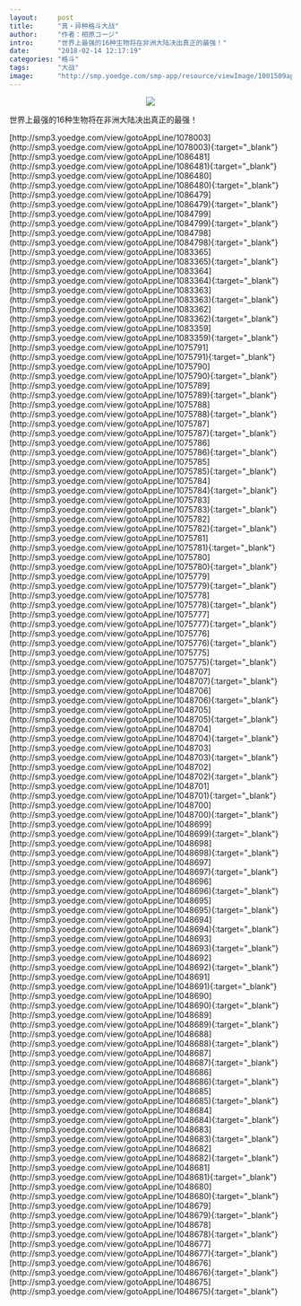 ```yaml
---
layout:     post
title:      "真・异种格斗大战"
author:     "作者：相原コージ"
intro:      "世界上最强的16种生物将在非洲大陆决出真正的最强！"
date:       "2018-02-14 12:17:19"
categories: "格斗"
tags:       "大战"
image:      "http://smp.yoedge.com/smp-app/resource/viewImage/1001509appline.png"
---
```

<div style="text-align: center">
<p><img src="http://smp.yoedge.com/smp-app/resource/viewImage/1001509appline.png"/></p>
</div>
<p class="post-meta">
<span>世界上最强的16种生物将在非洲大陆决出真正的最强！</span>
</p>
[http://smp3.yoedge.com/view/gotoAppLine/1078003](http://smp3.yoedge.com/view/gotoAppLine/1078003){:target="_blank"}
[http://smp3.yoedge.com/view/gotoAppLine/1086481](http://smp3.yoedge.com/view/gotoAppLine/1086481){:target="_blank"}
[http://smp3.yoedge.com/view/gotoAppLine/1086480](http://smp3.yoedge.com/view/gotoAppLine/1086480){:target="_blank"}
[http://smp3.yoedge.com/view/gotoAppLine/1086479](http://smp3.yoedge.com/view/gotoAppLine/1086479){:target="_blank"}
[http://smp3.yoedge.com/view/gotoAppLine/1084799](http://smp3.yoedge.com/view/gotoAppLine/1084799){:target="_blank"}
[http://smp3.yoedge.com/view/gotoAppLine/1084798](http://smp3.yoedge.com/view/gotoAppLine/1084798){:target="_blank"}
[http://smp3.yoedge.com/view/gotoAppLine/1083365](http://smp3.yoedge.com/view/gotoAppLine/1083365){:target="_blank"}
[http://smp3.yoedge.com/view/gotoAppLine/1083364](http://smp3.yoedge.com/view/gotoAppLine/1083364){:target="_blank"}
[http://smp3.yoedge.com/view/gotoAppLine/1083363](http://smp3.yoedge.com/view/gotoAppLine/1083363){:target="_blank"}
[http://smp3.yoedge.com/view/gotoAppLine/1083362](http://smp3.yoedge.com/view/gotoAppLine/1083362){:target="_blank"}
[http://smp3.yoedge.com/view/gotoAppLine/1083359](http://smp3.yoedge.com/view/gotoAppLine/1083359){:target="_blank"}
[http://smp3.yoedge.com/view/gotoAppLine/1075791](http://smp3.yoedge.com/view/gotoAppLine/1075791){:target="_blank"}
[http://smp3.yoedge.com/view/gotoAppLine/1075790](http://smp3.yoedge.com/view/gotoAppLine/1075790){:target="_blank"}
[http://smp3.yoedge.com/view/gotoAppLine/1075789](http://smp3.yoedge.com/view/gotoAppLine/1075789){:target="_blank"}
[http://smp3.yoedge.com/view/gotoAppLine/1075788](http://smp3.yoedge.com/view/gotoAppLine/1075788){:target="_blank"}
[http://smp3.yoedge.com/view/gotoAppLine/1075787](http://smp3.yoedge.com/view/gotoAppLine/1075787){:target="_blank"}
[http://smp3.yoedge.com/view/gotoAppLine/1075786](http://smp3.yoedge.com/view/gotoAppLine/1075786){:target="_blank"}
[http://smp3.yoedge.com/view/gotoAppLine/1075785](http://smp3.yoedge.com/view/gotoAppLine/1075785){:target="_blank"}
[http://smp3.yoedge.com/view/gotoAppLine/1075784](http://smp3.yoedge.com/view/gotoAppLine/1075784){:target="_blank"}
[http://smp3.yoedge.com/view/gotoAppLine/1075783](http://smp3.yoedge.com/view/gotoAppLine/1075783){:target="_blank"}
[http://smp3.yoedge.com/view/gotoAppLine/1075782](http://smp3.yoedge.com/view/gotoAppLine/1075782){:target="_blank"}
[http://smp3.yoedge.com/view/gotoAppLine/1075781](http://smp3.yoedge.com/view/gotoAppLine/1075781){:target="_blank"}
[http://smp3.yoedge.com/view/gotoAppLine/1075780](http://smp3.yoedge.com/view/gotoAppLine/1075780){:target="_blank"}
[http://smp3.yoedge.com/view/gotoAppLine/1075779](http://smp3.yoedge.com/view/gotoAppLine/1075779){:target="_blank"}
[http://smp3.yoedge.com/view/gotoAppLine/1075778](http://smp3.yoedge.com/view/gotoAppLine/1075778){:target="_blank"}
[http://smp3.yoedge.com/view/gotoAppLine/1075777](http://smp3.yoedge.com/view/gotoAppLine/1075777){:target="_blank"}
[http://smp3.yoedge.com/view/gotoAppLine/1075776](http://smp3.yoedge.com/view/gotoAppLine/1075776){:target="_blank"}
[http://smp3.yoedge.com/view/gotoAppLine/1075775](http://smp3.yoedge.com/view/gotoAppLine/1075775){:target="_blank"}
[http://smp3.yoedge.com/view/gotoAppLine/1048707](http://smp3.yoedge.com/view/gotoAppLine/1048707){:target="_blank"}
[http://smp3.yoedge.com/view/gotoAppLine/1048706](http://smp3.yoedge.com/view/gotoAppLine/1048706){:target="_blank"}
[http://smp3.yoedge.com/view/gotoAppLine/1048705](http://smp3.yoedge.com/view/gotoAppLine/1048705){:target="_blank"}
[http://smp3.yoedge.com/view/gotoAppLine/1048704](http://smp3.yoedge.com/view/gotoAppLine/1048704){:target="_blank"}
[http://smp3.yoedge.com/view/gotoAppLine/1048703](http://smp3.yoedge.com/view/gotoAppLine/1048703){:target="_blank"}
[http://smp3.yoedge.com/view/gotoAppLine/1048702](http://smp3.yoedge.com/view/gotoAppLine/1048702){:target="_blank"}
[http://smp3.yoedge.com/view/gotoAppLine/1048701](http://smp3.yoedge.com/view/gotoAppLine/1048701){:target="_blank"}
[http://smp3.yoedge.com/view/gotoAppLine/1048700](http://smp3.yoedge.com/view/gotoAppLine/1048700){:target="_blank"}
[http://smp3.yoedge.com/view/gotoAppLine/1048699](http://smp3.yoedge.com/view/gotoAppLine/1048699){:target="_blank"}
[http://smp3.yoedge.com/view/gotoAppLine/1048698](http://smp3.yoedge.com/view/gotoAppLine/1048698){:target="_blank"}
[http://smp3.yoedge.com/view/gotoAppLine/1048697](http://smp3.yoedge.com/view/gotoAppLine/1048697){:target="_blank"}
[http://smp3.yoedge.com/view/gotoAppLine/1048696](http://smp3.yoedge.com/view/gotoAppLine/1048696){:target="_blank"}
[http://smp3.yoedge.com/view/gotoAppLine/1048695](http://smp3.yoedge.com/view/gotoAppLine/1048695){:target="_blank"}
[http://smp3.yoedge.com/view/gotoAppLine/1048694](http://smp3.yoedge.com/view/gotoAppLine/1048694){:target="_blank"}
[http://smp3.yoedge.com/view/gotoAppLine/1048693](http://smp3.yoedge.com/view/gotoAppLine/1048693){:target="_blank"}
[http://smp3.yoedge.com/view/gotoAppLine/1048692](http://smp3.yoedge.com/view/gotoAppLine/1048692){:target="_blank"}
[http://smp3.yoedge.com/view/gotoAppLine/1048691](http://smp3.yoedge.com/view/gotoAppLine/1048691){:target="_blank"}
[http://smp3.yoedge.com/view/gotoAppLine/1048690](http://smp3.yoedge.com/view/gotoAppLine/1048690){:target="_blank"}
[http://smp3.yoedge.com/view/gotoAppLine/1048689](http://smp3.yoedge.com/view/gotoAppLine/1048689){:target="_blank"}
[http://smp3.yoedge.com/view/gotoAppLine/1048688](http://smp3.yoedge.com/view/gotoAppLine/1048688){:target="_blank"}
[http://smp3.yoedge.com/view/gotoAppLine/1048687](http://smp3.yoedge.com/view/gotoAppLine/1048687){:target="_blank"}
[http://smp3.yoedge.com/view/gotoAppLine/1048686](http://smp3.yoedge.com/view/gotoAppLine/1048686){:target="_blank"}
[http://smp3.yoedge.com/view/gotoAppLine/1048685](http://smp3.yoedge.com/view/gotoAppLine/1048685){:target="_blank"}
[http://smp3.yoedge.com/view/gotoAppLine/1048684](http://smp3.yoedge.com/view/gotoAppLine/1048684){:target="_blank"}
[http://smp3.yoedge.com/view/gotoAppLine/1048683](http://smp3.yoedge.com/view/gotoAppLine/1048683){:target="_blank"}
[http://smp3.yoedge.com/view/gotoAppLine/1048682](http://smp3.yoedge.com/view/gotoAppLine/1048682){:target="_blank"}
[http://smp3.yoedge.com/view/gotoAppLine/1048681](http://smp3.yoedge.com/view/gotoAppLine/1048681){:target="_blank"}
[http://smp3.yoedge.com/view/gotoAppLine/1048680](http://smp3.yoedge.com/view/gotoAppLine/1048680){:target="_blank"}
[http://smp3.yoedge.com/view/gotoAppLine/1048679](http://smp3.yoedge.com/view/gotoAppLine/1048679){:target="_blank"}
[http://smp3.yoedge.com/view/gotoAppLine/1048678](http://smp3.yoedge.com/view/gotoAppLine/1048678){:target="_blank"}
[http://smp3.yoedge.com/view/gotoAppLine/1048677](http://smp3.yoedge.com/view/gotoAppLine/1048677){:target="_blank"}
[http://smp3.yoedge.com/view/gotoAppLine/1048676](http://smp3.yoedge.com/view/gotoAppLine/1048676){:target="_blank"}
[http://smp3.yoedge.com/view/gotoAppLine/1048675](http://smp3.yoedge.com/view/gotoAppLine/1048675){:target="_blank"}


